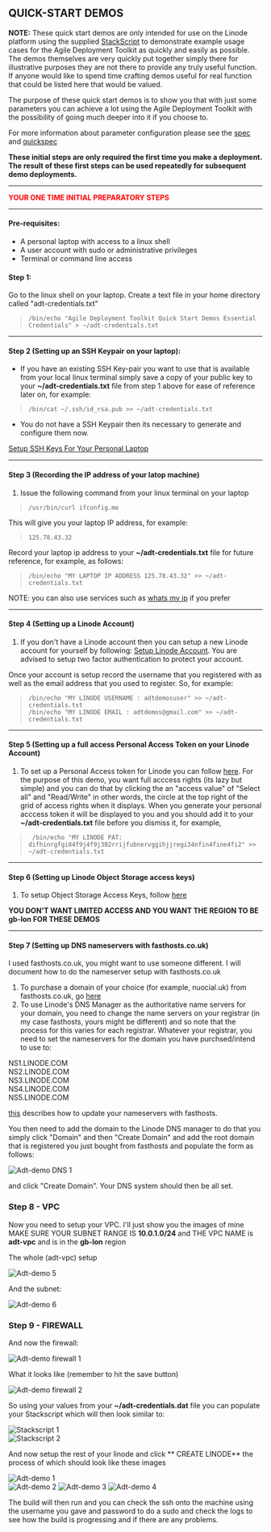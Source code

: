 ## QUICK-START DEMOS  

**NOTE:** These quick start demos are only intended for use on the Linode platform using the supplied [StackScript](https://cloud.linode.com/stackscripts/635271) to demonstrate example usage cases for the Agile Deployment Toolkit as quickly and easily as possible.  The demos themselves are very quickly put together simply there for illustrative purposes they are not there to provide any truly useful function. If anyone would like to spend time crafting demos useful for real function that could be listed here that would be valued. 

The purpose of these quick start demos is to show you that with just some parameters you can achieve a lot using the Agile Deployment Toolkit with the possibility of going much deeper into it if you choose to.

For more information about parameter configuration please see the [spec](https://github.com/wintersys-projects/adt-build-machine-scripts/blob/main/templatedconfigurations/specification.md) and [quickspec](https://github.com/wintersys-projects/adt-build-machine-scripts/blob/main/templatedconfigurations/quick_specification.dat)

**These initial steps are only required the first time you make a deployment. The result of these first steps can be used repeatedly for subsequent demo deployments.** 

--------------------------
<span style="color:red">**YOUR ONE TIME INITIAL PREPARATORY STEPS**</span>

--------------------------

#### Pre-requisites:

- A personal laptop with access to a linux shell
- A user account with sudo or administrative privileges
- Terminal or command line access

#### Step 1:

Go to the linux shell on your laptop. Create a text file in your home directory called "adt-credentials.txt"

>     /bin/echo "Agile Deployment Toolkit Quick Start Demos Essential Credentials" > ~/adt-credentials.txt

---------------------------------

#### Step 2 (Setting up an SSH Keypair on your laptop):

- If you have an existing SSH Key-pair you want to use that is available from your local linux terminal simply save a copy of your public key to your **~/adt-credentials.txt** file from step 1 above for ease of reference later on, for example:

>     /bin/cat ~/.ssh/id_rsa.pub >> ~/adt-credentials.txt

- You do not have a SSH Keypair then its necessary to generate and configure them now.

[Setup SSH Keys For Your Personal Laptop](./SetupSSHKeysOnLaptop.md)

------------------------------------

#### Step 3 (Recording the IP address of your latop machine)

1. Issue the following command from your linux terminal on your laptop

>     /usr/bin/curl ifconfig.me

This will give you your laptop IP address, for example:

>     125.78.43.32

Record your laptop ip address to your **~/adt-credentials.txt** file for future reference, for example, as follows:

>     /bin/echo "MY LAPTOP IP ADDRESS 125.78.43.32" >> ~/adt-credentials.txt

NOTE: you can also use services such as [whats my ip](https://whatsmyip.com) if you prefer 

-----------------

#### Step 4 (Setting up a Linode Account)

1. If you don't have a Linode account then you can setup a new Linode account for yourself by following: [Setup Linode Account](https://techdocs.akamai.com/cloud-computing/docs/getting-started). You are advised to setup two factor authentication to protect your account. 

Once your account is setup record the username that you registered with as well as the email address that you used to register. So, for example:

>     /bin/echo "MY LINODE USERNAME : adtdemosuser" >> ~/adt-credentials.txt
>     /bin/echo "MY LINODE EMAIL : adtdemos@gmail.com" >> ~/adt-credentials.txt

-------------------

#### Step 5 (Setting up a full access Personal Access Token on your Linode Account)

1. To set up a Personal Access token for Linode you can follow [here](https://techdocs.akamai.com/cloud-computing/docs/manage-personal-access-tokens). For the purpose of this demo, you want full acccess rights (its lazy but simple) and you can do that by clicking the an "access value" of "Select all" and "Read/Write" in other words, the circle at the top right of the grid of access rights when it displays. When you generate your personal acccess token it will be displayed to you and you should add it to your **~/adt-credentials.txt** file before you dismiss it, for example,

>      /bin/echo "MY LINODE PAT: difhinrgfgi84f9j4f9j302rrijfubnervggihjjregi34nfin4fine4fi2" >> ~/adt-credentials.txt

--------------------

#### Step 6 (Setting up Linode Object Storage access keys)

1. To setup Object Storage Access Keys, follow [here](https://techdocs.akamai.com/cloud-computing/docs/manage-access-keys)

**YOU DON'T WANT LIMITED ACCESS AND YOU WANT THE REGION TO BE gb-lon FOR THESE DEMOS**

---------------------

#### Step 7 (Setting up DNS nameservers with fasthosts.co.uk)

I used fasthosts.co.uk, you might want to use someone different. I will document how to do the nameserver setup with fasthosts.co.uk

1. To purchase a domain of your choice (for example, nuocial.uk) from fasthosts.co.uk, go [here](https://www.fasthosts.co.uk/domain-names/uk-domains)
2. To use Linode's DNS Manager as the authoritative name servers for your domain, you need to change the name servers on your registrar (in my case fasthosts, yours might be different) and so note that the process for this varies for each registrar. Whatever your registrar, you need to set the nameservers for the domain you have purchsed/intend to use to:

NS1.LINODE.COM  
NS2.LINODE.COM  
NS3.LINODE.COM  
NS4.LINODE.COM  
NS5.LINODE.COM  

[this](https://youtu.be/SnZOP1s_H9M) describes how to update your nameservers with fasthosts. 

You then need to add the domain to the Linode DNS manager to do that you simply click "Domain" and then "Create Domain" and add the root domain that is registered you just bought from fasthosts and populate the form as follows:

![](images/adt-demos-dns.png "Adt-demo DNS 1") 

and click "Create Domain". Your DNS system should then be all set. 

### Step 8 - VPC

Now you need to setup your VPC. I'll just show you the images of mine
MAKE SURE YOUR SUBNET RANGE IS **10.0.1.0/24** and THE VPC NAME is **adt-vpc** and is in the **gb-lon** region  

The whole (adt-vpc) setup

![](images/adt-demo5.png "Adt-demo 5") 

And the subnet:  

![](images/adt-demo6.png "Adt-demo 6") 


### Step 9 - FIREWALL

And now the firewall:  


![](images/adt-demos-firewall1.png "Adt-demo firewall 1") 

What it looks like (remember to hit the save button)  

![](images/adt-demos-firewall2.png "Adt-demo firewall 2") 


So using your values from your **~/adt-credentials.dat** file you can populate your Stackscript which will then look similar to:

![](images/stackscript1.png "Stackscript 1")  
![](images/stackscript2.png "Stackscript 2")  

And now setup the rest of your linode and click ** CREATE LINODE** the process of which should look like these images

![](images/adt-demo1.png "Adt-demo 1")  
![](images/adt-demo2.png "Adt-demo 2") 
![](images/adt-demo3.png "Adt-demo 3") 
![](images/adt-demo4.png "Adt-demo 4") 

The build will then run and you can check the ssh onto the machine using the username you gave and password to do a sudo and check the logs to see how the build is progressing and if there are any problems. 




